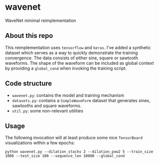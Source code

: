 # wavenet
WaveNet minimal reimplementation

## About this repo
This reimplementation uses `tensorflow` and `keras`. I've added a synthetic dataset which serves as a way to 
quickly demonstrate the training convergence. The data consists of either sine, square or sawtooth waveforms. 
The shape of the waveform can be included as global context by providing a `global_cond` when invoking the training 
script. 

## Code structure
- `wavenet.py`: contains the model and training mechanism
- `datasets.py`: contains a `SimpleWaveForm` dataset that generates sines, sawtooths and square waveforms.
- `util.py`: some non-relevant utilities

## Usage  
The following invocation will at least produce some nice `TensorBoard` visualizations within a few epochs:
```
python wavenet.py --dilation_stacks 2 --dilation_pow2 5 --train_size 1000 --test_size 100 --sequence_len 10000 --global_cond
```
